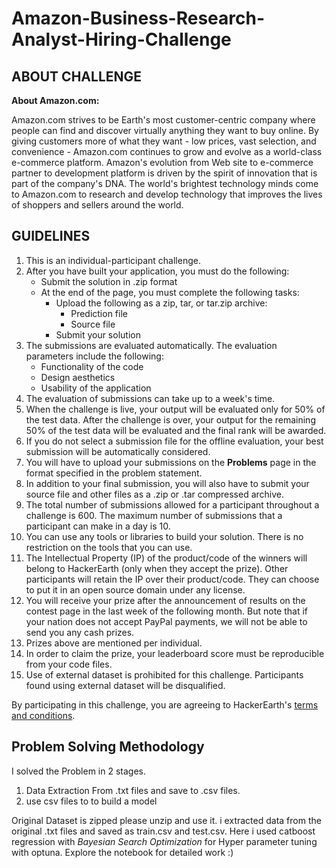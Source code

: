 # Amazon-Business-Research-Analyst-Hiring-Challenge


## ABOUT CHALLENGE

**About Amazon.com:**

Amazon.com strives to be Earth's most customer-centric company where people can find and discover virtually anything they want to buy online. By giving customers more of what they want - low prices, vast selection, and convenience - Amazon.com continues to grow and evolve as a world-class e-commerce platform. Amazon's evolution from Web site to e-commerce partner to development platform is driven by the spirit of innovation that is part of the company's DNA. The world's brightest technology minds come to Amazon.com to research and develop technology that improves the lives of shoppers and sellers around the world.

## GUIDELINES

1. This is an individual-participant challenge.
2. After you have built your application, you must do the following:
   * Submit the solution in .zip format
   * At the end of the page, you must complete the following tasks:
     * Upload the following as a zip, tar, or tar.zip archive:
       * Prediction file
       * Source file
     * Submit your solution
3. The submissions are evaluated automatically. The evaluation parameters include the following:
   * Functionality of the code
   * Design aesthetics
   * Usability of the application
4. The evaluation of submissions can take up to a week's time.
5. When the challenge is live, your output will be evaluated only for 50% of the test data. After the challenge is over, your output for the remaining 50% of the test data will be evaluated and the final rank will be awarded.
6. If you do not select a submission file for the offline evaluation, your best submission will be automatically considered.
7. You will have to upload your submissions on the **Problems** page in the format specified in the problem statement.
8. In addition to your final submission, you will also have to submit your source file and other files as a .zip or .tar compressed archive.
9. The total number of submissions allowed for a participant throughout a challenge is 600. The maximum number of submissions that a participant can make in a day is 10.
10. You can use any tools or libraries to build your solution. There is no restriction on the tools that you can use.
11. The Intellectual Property (IP) of the product/code of the winners will belong to HackerEarth (only when they accept the prize). Other participants will retain the IP over their product/code. They can choose to put it in an open source domain under any license.
12. You will receive your prize after the announcement of results on the contest page in the last week of the following month. But note that if your nation does not accept PayPal payments, we will not be able to send you any cash prizes.
13. Prizes above are mentioned per individual.
14. In order to claim the prize, your leaderboard score must be reproducible from your code files.
15. Use of external dataset is prohibited for this challenge. Participants found using external dataset will be disqualified.

By participating in this challenge, you are agreeing to HackerEarth's [terms and conditions](https://www.hackerearth.com/terms-of-service/).

## Problem Solving Methodology

I solved the Problem in 2 stages.

1. Data Extraction From .txt files and save to .csv files.
2. use csv files to to build a model

 Original Dataset is zipped please unzip and use it. i extracted data from the original .txt files and saved as train.csv and test.csv. Here i used catboost regression with *Bayesian Search Optimization* for Hyper parameter tuning with optuna. Explore the notebook for detailed work :)
